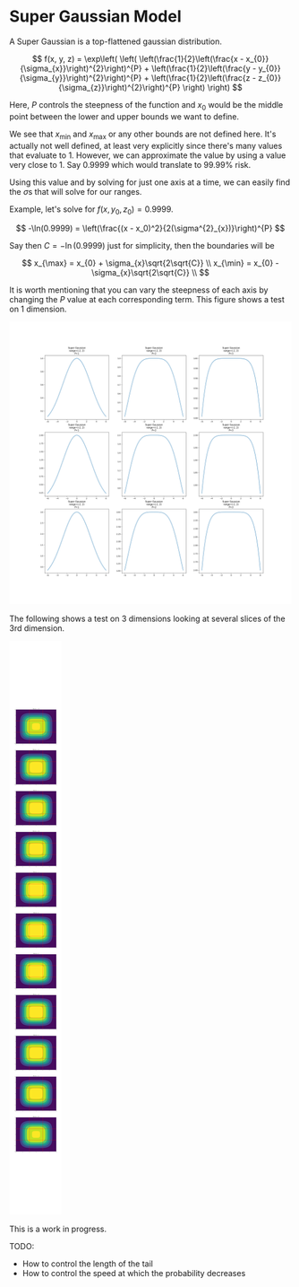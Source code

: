 # Super Gaussian Model

A Super Gaussian is a top-flattened gaussian distribution.

$$
f(x, y, z) = \exp\left( \left( \left(\frac{1}{2}\left(\frac{x - x_{0}}{\sigma_{x}}\right)^{2}\right)^{P} + \left(\frac{1}{2}\left(\frac{y - y_{0}}{\sigma_{y}}\right)^{2}\right)^{P} + \left(\frac{1}{2}\left(\frac{z - z_{0}}{\sigma_{z}}\right)^{2}\right)^{P} \right) \right)
$$

Here, $P$ controls the steepness of the function and $x_0$ would be the middle point between the lower and upper bounds we want to define.

We see that $x_{\min}$ and $x_{\max}$ or any other bounds are not defined here. It's actually not well defined, at least very explicitly since there's many values that evaluate to 1. However, we can approximate the value by using a value very close to 1. Say 0.9999 which would translate to 99.99% risk.

Using this value and by solving for just one axis at a time, we can easily find the $\sigma$s that will solve for our ranges.

Example, let's solve for $f(x, y_{0}, z_{0}) = 0.9999$.

$$
-\ln(0.9999) = \left(\frac{(x - x_0)^2}{2(\sigma^{2}_{x})}\right)^{P}
$$

Say then $C = -\ln(0.9999)$ just for simplicity, then the boundaries will be

$$
x_{\max} = x_{0} + \sigma_{x}\sqrt{2\sqrt{C}} \\
x_{\min} = x_{0} - \sigma_{x}\sqrt{2\sqrt{C}} \\
$$

It is worth mentioning that you can vary the steepness of each axis by changing the $P$ value at each corresponding term.
This figure shows a test on 1 dimension.

![1-dimensional-test](tmp/figures/sg_1d_test.png)

The following shows a test on 3 dimensions looking at several slices of the 3rd dimension.

![3-dimensional-test](tmp/figures/3DSuperGaussianSim.png)

This is a work in progress.

TODO:
- How to control the length of the tail
- How to control the speed at which the probability decreases
